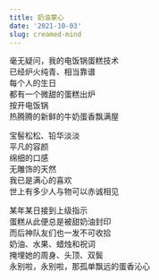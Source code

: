 ```yaml
---
title: 奶油蒙心
date: '2021-10-03'
slug: creamed-mind
---
```


毫无疑问，我的电饭锅蛋糕技术  
已经炉火纯青、相当靠谱  
每个人的生日  
都有一个微甜的蛋糕出炉  
按开电饭锅  
热腾腾的新鲜的牛奶蛋香飘满屋

宝髻松松、铅华淡淡<!--# 借用司马光《西江月》 -->  
平凡的容颜  
绵细的口感  
无雕饰的天然  
我已是满心的喜欢  
世上有多少人与物可以赤诚相见

某年某日接到上级指示  
蛋糕从此便总是被甜奶油封印  
而后神队友们也一发不可收拾  
奶油、水果、蜡烛和祝词  
掩埋她的周身、头顶、双鬓  
永别啦，永别啦，那孤单飘远的蛋香沁心

<!--# 给袁阿姨家的小珵珵过生日，因特殊情况和我们的强烈要求，糕点大师袁阿姨暂且躺平一次，这次由我来替她做蛋糕、打奶油。按过去的惯例，蛋糕由杨阿姨装饰。蛋糕抹了奶油、加了水果之后当然是更好吃啦。不过对于本佛系中年来说，不施粉黛的蛋糕胚本身就很好吃了，而且奶油香气太重，会掩盖掉鸡蛋本身的香味，所以我们吃的到底是油糕、果糕还是蛋糕呢？当然，我也并不是反对铅华，只是表达一下当有所得时（比如糖油），往往很难去想失去了什么（比如蛋香）。标题是联想到“猪油蒙心”引申而来，不过我的情绪并没有这么重。 -->
